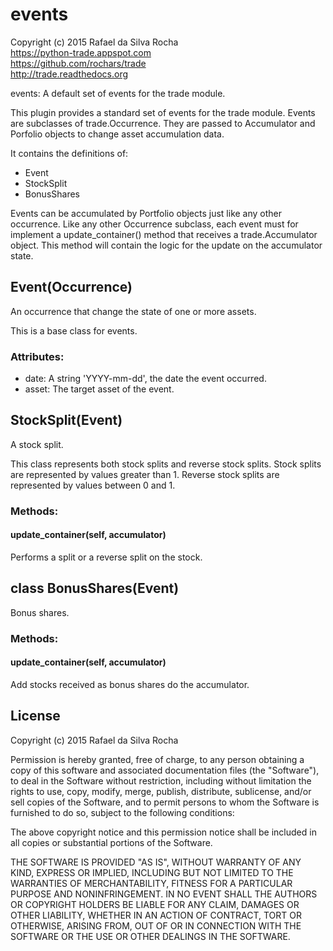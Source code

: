 # events
Copyright (c) 2015 Rafael da Silva Rocha  
https://python-trade.appspot.com  
https://github.com/rochars/trade  
http://trade.readthedocs.org

events: A default set of events for the trade module.

This plugin provides a standard set of events for the trade module.
Events are subclasses of trade.Occurrence. They are passed to
Accumulator and Porfolio objects to change asset accumulation data.

It contains the definitions of:
- Event
- StockSplit
- BonusShares

Events can be accumulated by Portfolio objects just like any other
occurrence. Like any other Occurrence subclass, each event must
for implement a update_container() method that receives a
trade.Accumulator object. This method will contain the logic for the
update on the accumulator state.


## Event(Occurrence)
An occurrence that change the state of one or more assets.

This is a base class for events.

### Attributes:
+ date: A string 'YYYY-mm-dd', the date the event occurred.
+ asset: The target asset of the event.


## StockSplit(Event)
A stock split.

This class represents both stock splits and reverse stock splits.
Stock splits are represented by values greater than 1.
Reverse stock splits are represented by values between 0 and 1.

### Methods:

#### update_container(self, accumulator)
Performs a split or a reverse split on the stock.


## class BonusShares(Event)
Bonus shares.

### Methods:

#### update_container(self, accumulator)
Add stocks received as bonus shares do the accumulator.


## License
Copyright (c) 2015 Rafael da Silva Rocha

Permission is hereby granted, free of charge, to any person obtaining a copy
of this software and associated documentation files (the "Software"), to deal
in the Software without restriction, including without limitation the rights
to use, copy, modify, merge, publish, distribute, sublicense, and/or sell
copies of the Software, and to permit persons to whom the Software is
furnished to do so, subject to the following conditions:

The above copyright notice and this permission notice shall be included in
all copies or substantial portions of the Software.

THE SOFTWARE IS PROVIDED "AS IS", WITHOUT WARRANTY OF ANY KIND, EXPRESS OR
IMPLIED, INCLUDING BUT NOT LIMITED TO THE WARRANTIES OF MERCHANTABILITY,
FITNESS FOR A PARTICULAR PURPOSE AND NONINFRINGEMENT. IN NO EVENT SHALL THE
AUTHORS OR COPYRIGHT HOLDERS BE LIABLE FOR ANY CLAIM, DAMAGES OR OTHER
LIABILITY, WHETHER IN AN ACTION OF CONTRACT, TORT OR OTHERWISE, ARISING FROM,
OUT OF OR IN CONNECTION WITH THE SOFTWARE OR THE USE OR OTHER DEALINGS IN
THE SOFTWARE.
